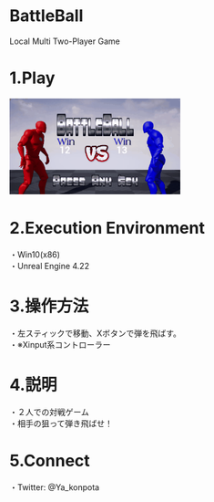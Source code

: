 # BattleBall
Local Multi Two-Player Game

# 1.Play
![PlayMovie](https://github.com/Ya-kon/BattleBall/blob/master/images/BattleBall_PlayMovie.gif)

# 2.Execution Environment
・Win10(x86)  
・Unreal Engine 4.22  

# 3.操作方法
・左スティックで移動、Xボタンで弾を飛ばす。  
・※Xinput系コントローラー  

# 4.説明
・２人での対戦ゲーム  
・相手の狙って弾き飛ばせ！  

# 5.Connect
・Twitter: @Ya_konpota
